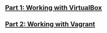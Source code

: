 ## [__Part 1__: Working with VirtualBox](./virtualbox/ "Link to corresponding readme.md file")


## [__Part 2__: Working with Vagrant](./vagrant/ "Link to corresponding readme.md file")
 
